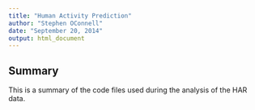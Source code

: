 ```yaml
---
title: "Human Activity Prediction"
author: "Stephen OConnell"
date: "September 20, 2014"
output: html_document
---
```


## Summary

This is a summary of the code files used during the analysis of the 
HAR data.

